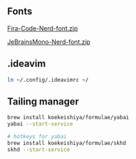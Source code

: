 ## Fonts

[Fira-Code-Nerd-font.zip](https://github.com/recats/neovim-nvchad/files/11148957/fira-code.zip)

[JeBrainsMono-Nerd-font.zip](https://github.com/recats/neovim-nvchad/files/11135856/JeBrainsMono-Nord-font.zip)

## .ideavim

```sh
ln ~/.config/.ideavimrc ~/
```

## Tailing manager

```sh
brew install koekeishiya/formulae/yabai
yabai --start-service

# hotkeys for yabai
brew install koekeishiya/formulae/skhd
skhd --start-service
```
